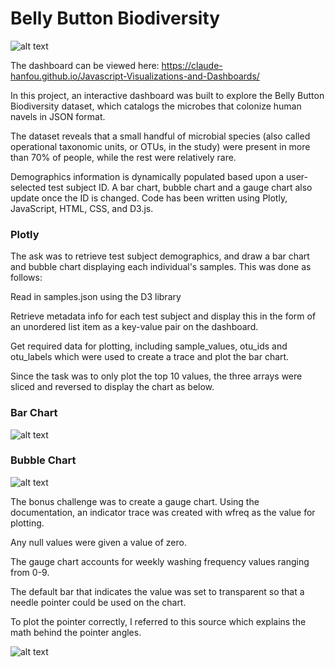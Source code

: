 # Belly Button Biodiversity

![alt text](https://github.com/Claude-Hanfou/Javascript-Visualizations-and-Dashboards/blob/main/Images/app%20screenshot.PNG "belly")


The dashboard can be viewed here: https://claude-hanfou.github.io/Javascript-Visualizations-and-Dashboards/


In this project, an interactive dashboard was built to explore the Belly Button Biodiversity dataset, which catalogs the microbes that colonize human navels in JSON format.

The dataset reveals that a small handful of microbial species (also called operational taxonomic units, or OTUs, in the study) were present in more than 70% of people, while the rest were relatively rare.

Demographics information is dynamically populated based upon a user-selected test subject ID. A bar chart, bubble chart and a gauge chart also update once the ID is changed. Code has been written using Plotly, JavaScript, HTML, CSS, and D3.js.



### Plotly

The ask was to retrieve test subject demographics, and draw a bar chart and bubble chart displaying each individual's samples. This was done as follows:

Read in samples.json using the D3 library

Retrieve metadata info for each test subject and display this in the form of an unordered list item as a key-value pair on the dashboard.

Get required data for plotting, including sample_values, otu_ids and otu_labels which were used to create a trace and plot the bar chart.

Since the task was to only plot the top 10 values, the three arrays were sliced and reversed to display the chart as below.

### Bar Chart
![alt text](https://github.com/Claude-Hanfou/Javascript-Visualizations-and-Dashboards/blob/main/Images/bar.PNG "bar")

### Bubble Chart
![alt text](https://github.com/Claude-Hanfou/Javascript-Visualizations-and-Dashboards/blob/main/Images/bubble.PNG "bubble")


The bonus challenge was to create a gauge chart. Using the documentation, an indicator trace was created with wfreq as the value for plotting.

Any null values were given a value of zero.

The gauge chart accounts for weekly washing frequency values ranging from 0-9.

The default bar that indicates the value was set to transparent so that a needle pointer could be used on the chart.

To plot the pointer correctly, I referred to this source which explains the math behind the pointer angles.

![alt text](https://github.com/Claude-Hanfou/Javascript-Visualizations-and-Dashboards/blob/main/Images/gauge.PNG "gauge")
